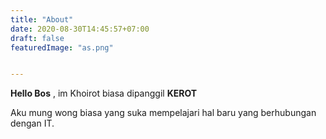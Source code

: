 ```yaml
---
title: "About"
date: 2020-08-30T14:45:57+07:00
draft: false
featuredImage: "as.png"


---
```



 **Hello Bos** , im Khoirot biasa dipanggil **KEROT** 

Aku mung wong biasa yang suka mempelajari hal baru yang berhubungan dengan IT.  